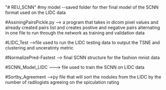 "# REU_SCNN" 
#my model --saved folder for ther final model of the SCNN format used on the LIDC data

#AssiningPairsPickle.py --> a program that takes in dicom pixel values and already created pairs list and creates postive and negative pairs alternating in one file to run through the network as training and validation data

#LIDC_Test -->file used to run the LIDC testing data to output the TSNE and clustering and unceratinty metric

#NormalizePred-Fastest --> final SCNN structure for the fashion mnist data

#SCNN_Model_LIDC ---> file used to train the SCNN on LIDC data

#Sortby_Agreement -->py file that will sort the nodules from the LIDC by the number of radilogists agreeing on the spiculation rating

